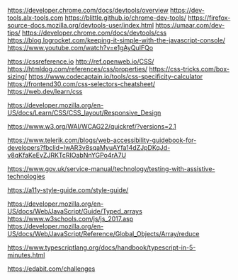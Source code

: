 <!-- dev tools -->
https://developer.chrome.com/docs/devtools/overview
https://dev-tools.alx-tools.com
https://blittle.github.io/chrome-dev-tools/
https://firefox-source-docs.mozilla.org/devtools-user/index.html
https://umaar.com/dev-tips/
https://developer.chrome.com/docs/devtools/css
https://blog.logrocket.com/keeping-it-simple-with-the-javascript-console/
https://www.youtube.com/watch?v=e1gAyQuIFQo



<!-- css -->
https://cssreference.io
http://ref.openweb.io/CSS/
https://htmldog.com/references/css/properties/
https://css-tricks.com/box-sizing/
https://www.codecaptain.io/tools/css-specificity-calculator
https://frontend30.com/css-selectors-cheatsheet/
https://web.dev/learn/css

 <!-- 0x03. Responsive design -->
https://developer.mozilla.org/en-US/docs/Learn/CSS/CSS_layout/Responsive_Design

<!-- Accessibility -->
https://www.w3.org/WAI/WCAG22/quickref/?versions=2.1

https://www.telerik.com/blogs/web-accessibility-guidebook-for-developers?fbclid=IwAR3v8sqaMyuAYfa14dZJpDKqJd-v8qKfaKeEvZJRKTcRIOabNnYGPo4rA7U

https://www.gov.uk/service-manual/technology/testing-with-assistive-technologies

https://a11y-style-guide.com/style-guide/

<!-- JS -->
https://developer.mozilla.org/en-US/docs/Web/JavaScript/Guide/Typed_arrays
https://www.w3schools.com/js/js_2017.asp
https://developer.mozilla.org/en-US/docs/Web/JavaScript/Reference/Global_Objects/Array/reduce


<!-- ts -->
https://www.typescriptlang.org/docs/handbook/typescript-in-5-minutes.html



<!-- code challlenges -->
https://edabit.com/challenges